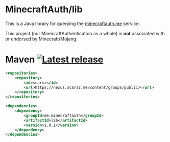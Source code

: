 # MinecraftAuth/lib
This is a Java library for querying the [minecraftauth.me](https://minecraftauth.me) service.

This project (nor MinecraftAuthentication as a whole) is __not__ associated with or endorsed by Minecraft/Mojang.

# Maven [![Latest release](https://img.shields.io/github/release/MinecraftAuthentication/lib.svg)](https://github.com/MinecraftAuthentication/lib/releases/latest)
```xml
<repositories>
    <repository>
        <id>scarsz</id>
        <url>https://nexus.scarsz.me/content/groups/public/</url>
    </repository>
</repositories>
```
```xml
<dependencies>
    <dependency>
        <groupId>me.minecraftauth</groupId>
        <artifactId>lib</artifactId>
        <version>1.0.1</version>
    </dependency>
</dependencies>
```
